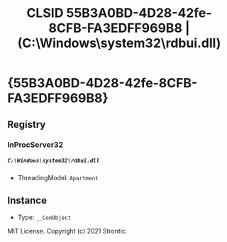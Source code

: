 ﻿---
title: "CLSID 55B3A0BD-4D28-42fe-8CFB-FA3EDFF969B8 | (C:\\Windows\\system32\\rdbui.dll)"
excerpt: What is COM-Object CLSID 55B3A0BD-4D28-42fe-8CFB-FA3EDFF969B8?
---

# {55B3A0BD-4D28-42fe-8CFB-FA3EDFF969B8}


## Registry


### InProcServer32

##### `C:\Windows\system32\rdbui.dll`
* ThreadingModel: `Apartment`

## Instance

* Type: `__ComObject`

MIT License. Copyright (c) 2021 Strontic.


